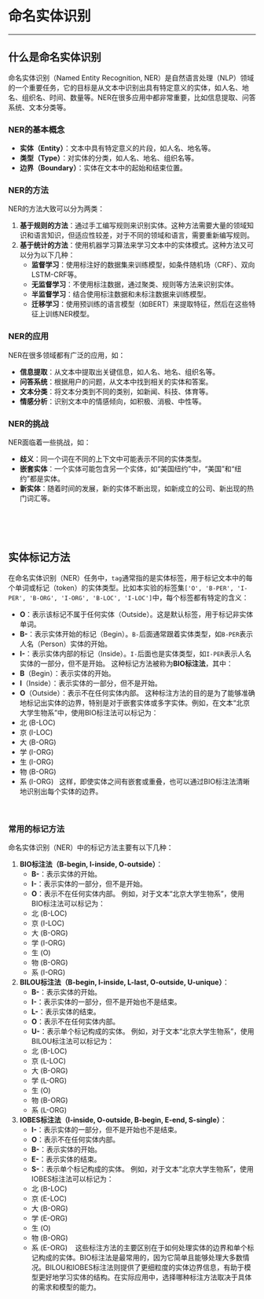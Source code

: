 # 命名实体识别    

---

## 什么是命名实体识别
命名实体识别（Named Entity Recognition, NER）是自然语言处理（NLP）领域的一个重要任务，它的目标是从文本中识别出具有特定意义的实体，如人名、地名、组织名、时间、数量等。NER在很多应用中都非常重要，比如信息提取、问答系统、文本分类等。

### NER的基本概念
- **实体（Entity）**：文本中具有特定意义的片段，如人名、地名等。
- **类型（Type）**：对实体的分类，如人名、地名、组织名等。
- **边界（Boundary）**：实体在文本中的起始和结束位置。

### NER的方法
NER的方法大致可以分为两类：
1. **基于规则的方法**：通过手工编写规则来识别实体。这种方法需要大量的领域知识和语言知识，但适应性较差，对于不同的领域和语言，需要重新编写规则。
2. **基于统计的方法**：使用机器学习算法来学习文本中的实体模式。这种方法又可以分为以下几种：
   - **监督学习**：使用标注好的数据集来训练模型，如条件随机场（CRF）、双向LSTM-CRF等。
   - **无监督学习**：不使用标注数据，通过聚类、规则等方法来识别实体。
   - **半监督学习**：结合使用标注数据和未标注数据来训练模型。
   - **迁移学习**：使用预训练的语言模型（如BERT）来提取特征，然后在这些特征上训练NER模型。

### NER的应用
NER在很多领域都有广泛的应用，如：
- **信息提取**：从文本中提取出关键信息，如人名、地名、组织名等。
- **问答系统**：根据用户的问题，从文本中找到相关的实体和答案。
- **文本分类**：将文本分类到不同的类别，如新闻、科技、体育等。
- **情感分析**：识别文本中的情感倾向，如积极、消极、中性等。         

### NER的挑战
NER面临着一些挑战，如：
- **歧义**：同一个词在不同的上下文中可能表示不同的实体类型。   
- **嵌套实体**：一个实体可能包含另一个实体，如“美国纽约”中，“美国”和“纽约”都是实体。
- **新实体**：随着时间的发展，新的实体不断出现，如新成立的公司、新出现的热门词汇等。

<br>
<br>
<br>


## 实体标记方法
在命名实体识别（NER）任务中，`tag`通常指的是实体标签，用于标记文本中的每个单词或标记（token）的实体类型。比如本实验的标签集`['O', 'B-PER', 'I-PER', 'B-ORG', 'I-ORG', 'B-LOC', 'I-LOC']`中，每个标签都有特定的含义：
- **O**：表示该标记不属于任何实体（Outside）。这是默认标签，用于标记非实体单词。
- **B-**：表示实体开始的标记（Begin）。`B-`后面通常跟着实体类型，如`B-PER`表示人名（Person）实体的开始。
- **I-**：表示实体内部的标记（Inside）。`I-`后面也是实体类型，如`I-PER`表示人名实体的一部分，但不是开始。
这种标记方法被称为**BIO标注法**，其中：
- **B**（Begin）：表示实体的开始。
- **I**（Inside）：表示实体的一部分，但不是开始。
- **O**（Outside）：表示不在任何实体内部。
这种标注方法的目的是为了能够准确地标记出实体的边界，特别是对于嵌套实体或多字实体。例如，在文本“北京大学生物系”中，使用BIO标注法可以标记为：
- 北 (B-LOC)
- 京 (I-LOC)
- 大 (B-ORG)
- 学 (I-ORG)
- 生 (I-ORG)
- 物 (B-ORG)
- 系 (I-ORG)  
这样，即使实体之间有嵌套或重叠，也可以通过BIO标注法清晰地识别出每个实体的边界。

<br>

### 常用的标记方法
命名实体识别（NER）中的标记方法主要有以下几种：
1. **BIO标注法（B-begin, I-inside, O-outside）**：
   - **B-**：表示实体的开始。
   - **I-**：表示实体的一部分，但不是开始。
   - **O**：表示不在任何实体内部。
   例如，对于文本“北京大学生物系”，使用BIO标注法可以标记为：
   - 北 (B-LOC)
   - 京 (I-LOC)
   - 大 (B-ORG)
   - 学 (I-ORG)
   - 生 (O)
   - 物 (B-ORG)
   - 系 (I-ORG)
2. **BILOU标注法（B-begin, I-inside, L-last, O-outside, U-unique）**：
   - **B-**：表示实体的开始。
   - **I-**：表示实体的一部分，但不是开始也不是结束。
   - **L-**：表示实体的结束。
   - **O**：表示不在任何实体内部。
   - **U-**：表示单个标记构成的实体。
   例如，对于文本“北京大学生物系”，使用BILOU标注法可以标记为：
   - 北 (B-LOC)
   - 京 (L-LOC)
   - 大 (B-ORG)
   - 学 (L-ORG)
   - 生 (O)
   - 物 (B-ORG)
   - 系 (L-ORG)
3. **IOBES标注法（I-inside, O-outside, B-begin, E-end, S-single）**：
   - **I-**：表示实体的一部分，但不是开始也不是结束。
   - **O**：表示不在任何实体内部。
   - **B-**：表示实体的开始。
   - **E-**：表示实体的结束。
   - **S-**：表示单个标记构成的实体。
   例如，对于文本“北京大学生物系”，使用IOBES标注法可以标记为：
   - 北 (B-LOC)
   - 京 (E-LOC)
   - 大 (B-ORG)
   - 学 (E-ORG)
   - 生 (O)
   - 物 (B-ORG)
   - 系 (E-ORG) 
 
这些标注方法的主要区别在于如何处理实体的边界和单个标记构成的实体。BIO标注法是最常用的，因为它简单且能够处理大多数情况。BILOU和IOBES标注法则提供了更细粒度的实体边界信息，有助于模型更好地学习实体的结构。在实际应用中，选择哪种标注方法取决于具体的需求和模型的能力。


